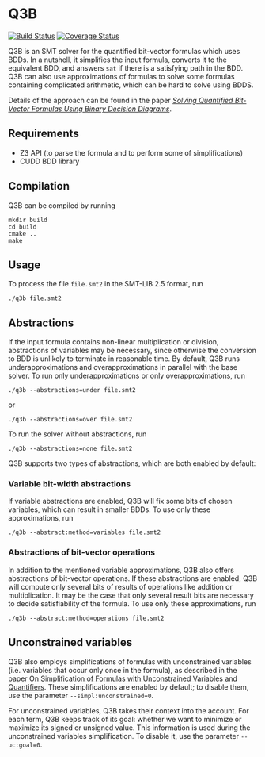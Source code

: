 # Q3B

[![Build Status](https://travis-ci.org/martinjonas/Q3B.svg?branch=dev)](https://travis-ci.org/martinjonas/Q3B)
[![Coverage Status](https://coveralls.io/repos/github/martinjonas/Q3B/badge.svg?branch=dev)](https://coveralls.io/github/martinjonas/Q3B?branch=dev)

Q3B is an SMT solver for the quantified bit-vector formulas which uses
BDDs. In a nutshell, it simplifies the input formula, converts it to
the equivalent BDD, and answers `sat` if there is a satisfying path in
the BDD. Q3B can also use approximations of formulas to solve some
formulas containing complicated arithmetic, which can be hard to solve
using BDDS.

Details of the approach can be found in the paper [*Solving Quantified
Bit-Vector Formulas Using Binary Decision
Diagrams*](https://link.springer.com/chapter/10.1007/978-3-319-40970-2_17).

## Requirements
* Z3 API (to parse the formula and to perform some of simplifications)
* CUDD BDD library

## Compilation
Q3B can be compiled by running

```
mkdir build
cd build
cmake ..
make
```

## Usage
To process the file `file.smt2` in the SMT-LIB 2.5 format, run

```
./q3b file.smt2
```

## Abstractions

If the input formula contains non-linear multiplication or division,
abstractions of variables may be necessary, since otherwise the
conversion to BDD is unlikely to terminate in reasonable time. By
default, Q3B runs underapproximations and overapproximations in
parallel with the base solver. To run only underapproximations or only
overapproximations, run

```
./q3b --abstractions=under file.smt2
```
or
```
./q3b --abstractions=over file.smt2
```

To run the solver without abstractions, run
```
./q3b --abstractions=none file.smt2
```

Q3B supports two types of abstractions, which are both enabled by default:

### Variable bit-width abstractions

If variable abstractions are enabled, Q3B will fix some bits of chosen
variables, which can result in smaller BDDs. To use only these
approximations, run
```
./q3b --abstract:method=variables file.smt2
```

### Abstractions of bit-vector operations

In addition to the mentioned variable approximations, Q3B also offers
abstractions of bit-vector operations. If these abstractions are
enabled, Q3B will compute only several bits of results of operations
like addition or multiplication. It may be the case that only several
result bits are necessary to decide satisfiability of the formula. To use only these
approximations, run
```
./q3b --abstract:method=operations file.smt2
```

## Unconstrained variables

Q3B also employs simplifications of formulas with unconstrained
variables (i.e. variables that occur only once in the formula), as
described in the paper [On Simplification of Formulas with
Unconstrained Variables and
Quantifiers](https://link.springer.com/chapter/10.1007/978-3-319-66263-3_23).
These simplifications are enabled by default; to disable them, use the
parameter `--simpl:unconstrained=0`.

For unconstrained variables, Q3B takes their context into the account.
For each term, Q3B keeps track of its goal: whether we want to
minimize or maximize its signed or unsigned value. This information is
used during the unconstrained variables simplification. To disable it,
use the parameter `--uc:goal=0`.

